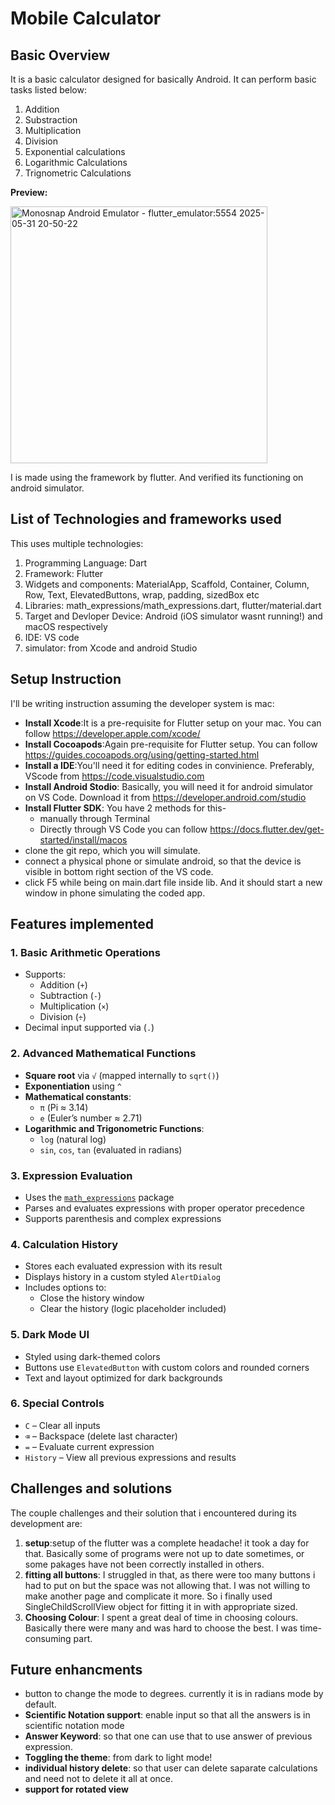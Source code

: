 # Mobile Calculator
## Basic Overview
It is a basic calculator designed for basically Android. It can perform basic tasks listed below:
1. Addition
2. Substraction
3. Multiplication
4. Division
5. Exponential calculations
6. Logarithmic Calculations
7. Trignometric Calculations

__Preview:__

<img width="411" alt="Monosnap Android Emulator - flutter_emulator:5554 2025-05-31 20-50-22" src="https://github.com/user-attachments/assets/e8bcfea9-cd4d-4781-a496-7186bcde4639" />

I is made using the framework by flutter. And verified its functioning on android simulator.

## List of Technologies and frameworks used
This uses multiple technologies:
1. Programming Language: Dart
2. Framework: Flutter
3. Widgets and components: MaterialApp, Scaffold, Container, Column, Row, Text, ElevatedButtons, wrap, padding, sizedBox etc
4. Libraries: math_expressions/math_expressions.dart, flutter/material.dart
5. Target and Devloper Device: Android (iOS simulator wasnt running!) and macOS respectively
6. IDE: VS code
7. simulator: from Xcode and android Studio

## Setup Instruction
I'll be writing instruction assuming the developer system is mac:
* __Install Xcode__:It is a pre-requisite for Flutter setup on your mac. You can follow https://developer.apple.com/xcode/ 
* __Install Cocoapods__:Again pre-requisite for Flutter setup. You can follow https://guides.cocoapods.org/using/getting-started.html
* __Install a IDE__:You'll need it for editing codes in convinience. Preferably, VScode from https://code.visualstudio.com
* __Install Android Stodio__: Basically, you will need it for android simulator on VS Code. Download it from https://developer.android.com/studio
* __Install Flutter SDK__: You have 2 methods for this-  
  * manually through Terminal
  * Directly through VS Code
     you can follow https://docs.flutter.dev/get-started/install/macos
* clone the git repo, which you will simulate.
* connect a physical phone or simulate android, so that the device is visible in bottom right section of the VS code.
* click F5 while being on main.dart file inside lib. And it should start a new window in phone simulating the coded app.

## Features implemented

### 1. Basic Arithmetic Operations
- Supports:
  - Addition (`+`)
  - Subtraction (`-`)
  - Multiplication (`×`)
  - Division (`÷`)
- Decimal input supported via (`.`)

### 2. Advanced Mathematical Functions
- **Square root** via `√` (mapped internally to `sqrt()`)
- **Exponentiation** using `^`
- **Mathematical constants**:
  - `π` (Pi ≈ 3.14)
  - `e` (Euler’s number ≈ 2.71)
- **Logarithmic and Trigonometric Functions**:
  - `log` (natural log)
  - `sin`, `cos`, `tan` (evaluated in radians)

### 3. Expression Evaluation
- Uses the [`math_expressions`](https://pub.dev/packages/math_expressions) package
- Parses and evaluates expressions with proper operator precedence
- Supports parenthesis and complex expressions

### 4. Calculation History
- Stores each evaluated expression with its result
- Displays history in a custom styled `AlertDialog`
- Includes options to:
  - Close the history window
  - Clear the history (logic placeholder included)

### 5. Dark Mode UI
- Styled using dark-themed colors
- Buttons use `ElevatedButton` with custom colors and rounded corners
- Text and layout optimized for dark backgrounds

### 6. Special Controls
- `C` – Clear all inputs
- `⌫` – Backspace (delete last character)
- `=` – Evaluate current expression
- `History` – View all previous expressions and results
## Challenges and solutions
The couple challenges and their solution that i encountered during its development are:
1. __setup__:setup of the flutter was a complete headache! it took a day for that. Basically some of programs were not up to date sometimes, or some pakages have not been correctly installed in others.
2. __fitting all buttons__: I struggled in that, as there were too many buttons i had to put on but the space was not allowing that. I was not willing to make another page and complicate it more. So i finally used SingleChildScrollView object for fitting it in with appropriate sized.
3. __Choosing Colour__: I spent a great deal of time in choosing colours. Basically there were many and was hard to choose the best. I was time-consuming part.


## Future enhancments
* button to change the mode to degrees. currently it is in radians mode by default.
* __Scientific Notation support__: enable input so that all the answers is in scientific notation mode
* __Answer Keyword__: so that one can use that to use answer of previous expression.
* __Toggling the theme__: from dark to light mode!
* __individual history delete__: so that user can delete saparate calculations and need not to delete it all at once.
* __support for rotated view__


